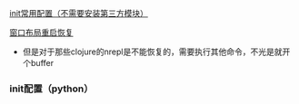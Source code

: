 [init常用配置（不需要安装第三方模块）](https://github.com/malakaw/my_emacs/blob/master/config_file_list/readme_emacs.md "title")


[窗口布局重启恢复](https://github.com/malakaw/my_emacs/blob/master/config_file_list/windowsMode.md "title")
* 但是对于那些clojure的nrepl是不能恢复的，需要执行其他命令，不光是就开个buffer

### init配置（python） ###
